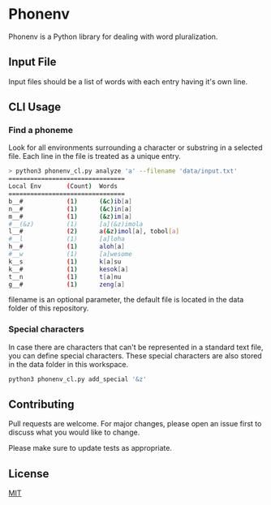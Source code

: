 # Phonenv

Phonenv is a Python library for dealing with word pluralization.
## Input File
Input files should be a list of words with each entry having it's own line.

## CLI Usage

### Find a phoneme
Look for all environments surrounding a character or substring in a selected file.
Each line in the file is treated as a unique entry.
```bash
> python3 phonenv_cl.py analyze 'a' --filename 'data/input.txt'
================================
Local Env       (Count)  Words
================================
b__#            (1)      (&c)ib[a]
n__#            (1)      (&c)in[a]
m__#            (1)      (&z)im[a]
#__(&z)         (1)      [a](&z)imola
l__#            (2)      a(&z)imol[a], tobol[a]
#__l            (1)      [a]loha
h__#            (1)      aloh[a]
#__w            (1)      [a]wesome
k__s            (1)      k[a]su
k__#            (1)      kesok[a]
t__n            (1)      t[a]nu
g__#            (1)      zeng[a]
```
filename is an optional parameter, the default file is located in the data folder of this repository.

### Special characters
In case there are characters that can't be represented in a standard text file, you can define special characters. These special characters are also stored in the data folder in this workspace.
```bash
python3 phonenv_cl.py add_special '&z'
```

## Contributing
Pull requests are welcome. For major changes, please open an issue first to discuss what you would like to change.

Please make sure to update tests as appropriate.
## License

[MIT](https://choosealicense.com/licenses/mit/)
